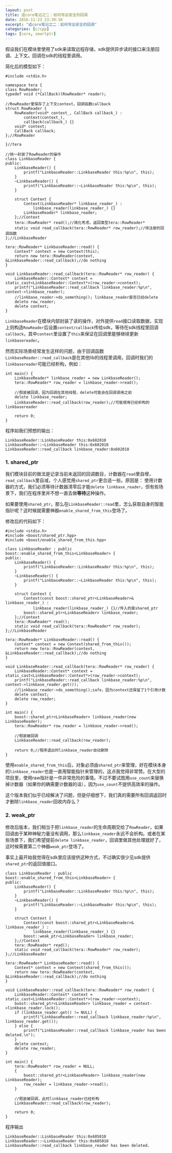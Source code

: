 ```yaml
---
layout: post
title: 追core笔记之二：如何写出安全的回调
date: 2016-11-23 23:39:16
excerpt: "追core笔记之二：如何写出安全的回调"
categories: [c/cpp]
tags: [core, smartptr]
---
```


假设我们在模块里使用了sdk来读取远程存储，sdk提供异步读的接口来注册回调、上下文。回调在sdk的线程里调用。

<!--more-->

简化后的模型如下：

```
#include <stdio.h>

namespace tera {
class RowReader;
typedef void (*CallBack)(RowReader* reader);

//RowReader里保存了上下文context，回调函数callback
struct RowReader {
    RowReader(void* context_, CallBack callback_) :
        context(context_),
        callback(callback_) {}
    void* context;
    CallBack callback;
};//RowReader

}//tera

//统一封装了RowReader的操作
class LinkbaseReader {
public:
    LinkbaseReader() {
        printf("LinkbaseReader::LinkbaseReader this:%p\n", this);
    }
    ~LinkbaseReader() {
        printf("LinkbaseReader::~LinkbaseReader this:%p\n", this);
    }

    struct Context {
        Context(LinkbaseReader* linkbase_reader_) :
            linkbase_reader(linkbase_reader_) {}
        LinkbaseReader* linkbase_reader;
    };//Context
    tera::RowReader* read();//简化考虑，返回类型tera::RowReader*
    static void read_callback(tera::RowReader* row_reader);//待注册的回调函数
};//LinkbaseReader

tera::RowReader* LinkbaseReader::read() {
    Context* context = new Context(this);
    return new tera::RowReader(context, &LinkbaseReader::read_callback);//do nothing
}

void LinkbaseReader::read_callback(tera::RowReader* row_reader) {
    LinkbaseReader::Context* context = static_cast<LinkbaseReader::Context*>(row_reader->context);
    printf("LinkbaseReader::read_callback linkbase_reader:%p\n", context->linkbase_reader);
    //linkbase_reader->do_something(); linkbase_reader是否已经delete
    delete row_reader;
    delete context;
}
```

`LinkbaseReader`在模块内部封装了读的操作，对外提供`read`接口读取数据，实现上则构造`RowReader`后设置`context/callback`传给sdk，等待在sdk线程里回调`callback`，其中`context`里设置了`this`来保证在回调里能够继续更新`linkbasereader`。

然而实际场景经常发生这样的问题，由于回调函数`LinkbaseReader::read_callback`是在其他lib的线程里调用，回调时我们的`linkbasereader`可能已经析构，例如：

```
int main() {
    LinkbaseReader* linkbase_reader = new LinkbaseReader();
    tera::RowReader* row_reader = linkbase_reader->read();

    //假装被回调，因为回调在其他线程，delete可能会在回调调用之前
    delete linkbase_reader;
    LinkbaseReader::read_callback(row_reader);//可能使用已经析构的linkbasereader

    return 0;
}
```

程序如我们预想的输出：

```
LinkbaseReader::LinkbaseReader this:0x602010
LinkbaseReader::~LinkbaseReader this:0x602010
LinkbaseReader::read_callback linkbase_reader:0x602010
```

### 1. shared_ptr

我们模块目前的做法是记录当前未返回的回调数目，计数器在`read`里自增，`read_callback`里自减，个人感觉用`shared_ptr`更合适一些。原因是：
使用计数器的方式，我们必须等待计数器清零后才能`delete linkbase_reader`，但有些场景下，我们在程序里并不想一直去做**等待**这种操作。

如果要使用`shared_ptr`，那么在`LinkbaseReader::read`里，怎么获取自身的智能指针呢？这时候就需要神器`enable_shared_from_this`登场了。

修改后的代码如下：

```
#include <stdio.h>
#include <boost/shared_ptr.hpp>
#include <boost/enable_shared_from_this.hpp>

class LinkbaseReader : public boost::enable_shared_from_this<LinkbaseReader> {
public:
    LinkbaseReader() {
        printf("LinkbaseReader::LinkbaseReader this:%p\n", this);
    }
    ~LinkbaseReader() {
        printf("LinkbaseReader::~LinkbaseReader this:%p\n", this);
    }

    struct Context {
        Context(const boost::shared_ptr<LinkbaseReader>& linkbase_reader_) :
            linkbase_reader(linkbase_reader_) {}//传入的是shared_ptr
        boost::shared_ptr<LinkbaseReader> linkbase_reader;
    };//Context
    tera::RowReader* read();
    static void read_callback(tera::RowReader* row_reader);
};//LinkbaseReader

tera::RowReader* LinkbaseReader::read() {
    Context* context = new Context(shared_from_this());
    return new tera::RowReader(context, &LinkbaseReader::read_callback);//do nothing
}

void LinkbaseReader::read_callback(tera::RowReader* row_reader) {
    LinkbaseReader::Context* context = static_cast<LinkbaseReader::Context*>(row_reader->context);
    printf("LinkbaseReader::read_callback linkbase_reader:%p\n", context->linkbase_reader.get());
    //linkbase_reader->do_something();safe，因为context还保留了1个引用计数
    delete context;
    delete row_reader;
}

int main() {
    boost::shared_ptr<LinkbaseReader> linkbase_reader(new LinkbaseReader);
    tera::RowReader* row_reader = linkbase_reader->read();

    //假装被回调
    LinkbaseReader::read_callback(row_reader);

    return 0;//程序退出时linkbase_reader自动删除
}
```

使用`enable_shared_from_this`后，对象必须由`shared_ptr`来管理，好在模块本身的`linkbase_reader`也是一直用智能指针来管理的，这点我觉得非常赞。在大型的项目里，使用raw指针是一件非常危险的事情。不过不要试图用`use_count`来替换掉计数器（如果你的确需要计数器的话），因为`use_count`不提供高效率的操作。

这个版本我们似乎已经解决了问题，但是仔细想下，我们真的需要所有回调返回时才删除`linkbase_reader`回收内存么？

### 2. weak_ptr

修改后版本，我们相当于把`linkbase_reader`的生命周期交给了`RowReader`，如果回调由于某种神秘力量没有调用，那么`linkbase_reader`永远不会析构。或者在某些场景下，我们希望提前`delete linkbase_reader`，回调里做其他处理就好了，这时候需要第二个神器`weak_ptr`登场了。

事实上最开始我觉得在sdk里应该提供这种方式，不过确实很少见sdk提供`shared_ptr`的返回值接口。

```
class LinkbaseReader : public boost::enable_shared_from_this<LinkbaseReader> {
public:
    LinkbaseReader() {
        printf("LinkbaseReader::LinkbaseReader this:%p\n", this);
    }
    ~LinkbaseReader() {
        printf("LinkbaseReader::~LinkbaseReader this:%p\n", this);
    }

    struct Context {
        Context(const boost::shared_ptr<LinkbaseReader>& linkbase_reader_) :
            linkbase_reader(linkbase_reader_) {}
        boost::weak_ptr<LinkbaseReader> linkbase_reader;
    };//Context
    tera::RowReader* read();
    static void read_callback(tera::RowReader* row_reader);
};//LinkbaseReader

tera::RowReader* LinkbaseReader::read() {
    Context* context = new Context(shared_from_this());
    return new tera::RowReader(context, &LinkbaseReader::read_callback);//do nothing
}

void LinkbaseReader::read_callback(tera::RowReader* row_reader) {
    LinkbaseReader::Context* context = static_cast<LinkbaseReader::Context*>(row_reader->context);
    boost::shared_ptr<LinkbaseReader> linkbase_reader = context->linkbase_reader.lock();
    if (linkbase_reader.get() != NULL) {
        printf("LinkbaseReader::read_callback linkbase_reader:%p\n", linkbase_reader.get());
    } else {
        printf("LinkbaseReader::read_callback linkbase_reader has been deleted.\n");
    }
    delete context;
    delete row_reader;
}

int main() {
    tera::RowReader* row_reader = NULL;
    {
        boost::shared_ptr<LinkbaseReader> linkbase_reader(new LinkbaseReader);
        row_reader = linkbase_reader->read();
    }

    //假装被回调，此时linkbase_reader已经析构
    LinkbaseReader::read_callback(row_reader);

    return 0;
}
```

程序输出

```
LinkbaseReader::LinkbaseReader this:0x605010
LinkbaseReader::~LinkbaseReader this:0x605010
LinkbaseReader::read_callback linkbase_reader has been deleted.
```